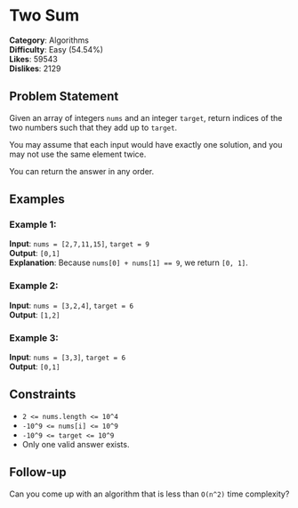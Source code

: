 # Two Sum

**Category**: Algorithms  
**Difficulty**: Easy (54.54%)  
**Likes**: 59543  
**Dislikes**: 2129

## Problem Statement

Given an array of integers `nums` and an integer `target`, return indices of the two numbers such that they add up to `target`.

You may assume that each input would have exactly one solution, and you may not use the same element twice.

You can return the answer in any order.

## Examples

### Example 1:

**Input**: `nums = [2,7,11,15]`, `target = 9`  
**Output**: `[0,1]`  
**Explanation**: Because `nums[0] + nums[1] == 9`, we return `[0, 1]`.

### Example 2:

**Input**: `nums = [3,2,4]`, `target = 6`  
**Output**: `[1,2]`

### Example 3:

**Input**: `nums = [3,3]`, `target = 6`  
**Output**: `[0,1]`

## Constraints

- `2 <= nums.length <= 10^4`
- `-10^9 <= nums[i] <= 10^9`
- `-10^9 <= target <= 10^9`
- Only one valid answer exists.

## Follow-up

Can you come up with an algorithm that is less than `O(n^2)` time complexity?
